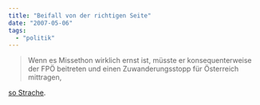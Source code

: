 ```yaml
---
title: "Beifall von der richtigen Seite"
date: "2007-05-06"
tags: 
  - "politik"
---
```


> Wenn es Missethon wirklich ernst ist, müsste er konsequenterweise der FPÖ beitreten und einen Zuwanderungsstopp für Österreich mittragen,

[so Strache](http://wien.orf.at/stories/190038/ "Heftige Reaktionen auf Missethon").
